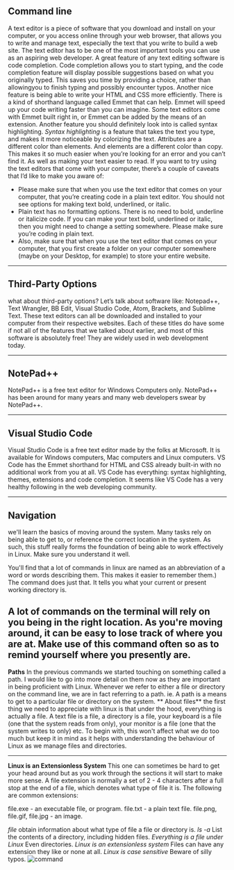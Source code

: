 ## Command line
A text editor is a piece of software that you download and install on your computer, or you access online through your web browser, that allows you to write and manage text, especially the text that you write to build a web site. The text editor has to be one of the most important tools you can use as an aspiring web developer.
A great feature of any text editing software is code completion. Code completion allows you to start typing, and the code completion feature will display possible suggestions based on what you originally typed. This saves you time by providing a choice, rather than allowingyou to finish typing and possibly encounter typos.
Another nice feature is being able to write your HTML and CSS more efficiently. There is a kind of shorthand language called Emmet that can help. Emmet will speed up your code writing faster than you can imagine. Some text editors come with Emmet built right in, or Emmet can be added by the means of an extension. 
Another feature you should definitely look into is called syntax highlighting. *Syntax highlighting* is a feature that takes the text you
type, and makes it more noticeable by colorizing the text. Attributes are a different color than elements. And elements are a different color than copy. This makes it so much easier when you’re looking for an
error and you can’t find it. As well as making your text easier to read.
If you want to try using the text editors that come with your computer, there’s a couple of caveats that I’d like to make you aware of:
- Please make sure that when you use the text editor that comes on your computer, that you’re creating code in a plain text editor. You should not see options for making text bold, underlined, or italic. 
- Plain text has no formatting options. There is no need to bold, underline or italicize code. If you can make your text bold, underlined or italic, then you might need to change a setting somewhere. Please make sure you’re coding in plain text.
- Also, make sure that when you use the text editor that comes on your computer, that you first create a folder on your computer somewhere (maybe on your Desktop, for example) to store your entire website.
--------
## Third-Party Options

what about third-party options? Let’s talk about software like:
Notepad++, Text Wrangler, BB Edit, Visual Studio Code, Atom,
Brackets, and Sublime Text. These text editors can all be downloaded and installed to your computer from their respective websites. Each of these titles do have some if not all of the features that we talked about earlier, and most of this software is absolutely free! They are
widely used in web development today.

---------
## NotePad++
NotePad++ is a free text editor for Windows Computers only.
NotePad++ has been around for many years and many web
developers swear by NotePad++.
 
 -----
 ## Visual Studio Code
Visual Studio Code is a free text editor made by the folks at Microsoft. It is available for Windows computers, Mac computers and Linux computers. VS Code has the Emmet shorthand for HTML and CSS
already built-in with no additional work from you at all. VS Code has everything: syntax highlighting, themes, extensions and code
completion. It seems like VS Code has a very healthy following in the web developing community.

-------------

## Navigation
 we'll learn the basics of moving around the system. Many tasks rely on being able to get to, or reference the correct location in the system. As such, this stuff really forms the foundation of being able to work effectively in Linux. Make sure you understand it well.

 You'll find that a lot of commands in linux are named as an abbreviation of a word or words describing them. This makes it easier to remember them.) The command does just that. It tells you what your current or present working directory is. 

 A lot of commands on the terminal will rely on you being in the right location. As you're moving around, it can be easy to lose track of where you are at. Make use of this command often so as to remind yourself where you presently are.
  ---
  **Paths**
In the previous commands we started touching on something called a path. I would like to go into more detail on them now as they are important in being proficient with Linux. Whenever we refer to either a file or directory on the command line, we are in fact referring to a path. ie. A path is a means to get to a particular file or directory on the system.
** About files**
the first thing we need to appreciate with linux is that under the hood, everything is actually a file. A text file is a file, a directory is a file, your keyboard is a file (one that the system reads from only), your monitor is a file (one that the system writes to only) etc. To begin with, this won't affect what we do too much but keep it in mind as it helps with understanding the behaviour of Linux as we manage files and directories.

-----
**Linux is an Extensionless System**
This one can sometimes be hard to get your head around but as you work through the sections it will start to make more sense. A file extension is normally a set of 2 - 4 characters after a full stop at the end of a file, which denotes what type of file it is. The following are common extensions:

file.exe - an executable file, or program.
file.txt - a plain text file.
file.png, file.gif, file.jpg - an image.

*file*
obtain information about what type of file a file or directory is.
*ls -a*
List the contents of a directory, including hidden files.
*Everything is a file under Linux*
Even directories.
*Linux is an extensionless system*
Files can have any extension they like or none at all.
*Linux is case sensitive*
Beware of silly typos.
![command](https://miro.medium.com/max/7654/1*KDZTfB2dvoNUgqc3AVqDAQ.jpeg)
